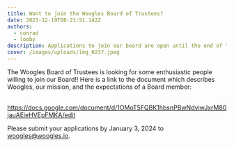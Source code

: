 ```yaml
---
title: Want to join the Woogles Board of Trustees?
date: 2023-12-19T00:21:51.142Z
authors:
  - conrad
  - looby
description: Applications to join our board are open until the end of the year!
cover: /images/uploads/img_0237.jpeg
---
```

The Woogles Board of Trustees is looking for some enthusiastic people willing to join our Board!!  Here is a link to the document which describes Woogles, our mission, and the expectations of a Board member:   

\
<https://docs.google.com/document/d/1OMoT5FQBK1hbsnPBwNdviwJxrM80jauAEieHVEpFMKA/edit>



Please submit your applications by January 3, 2024 to woogles@woogles.io.